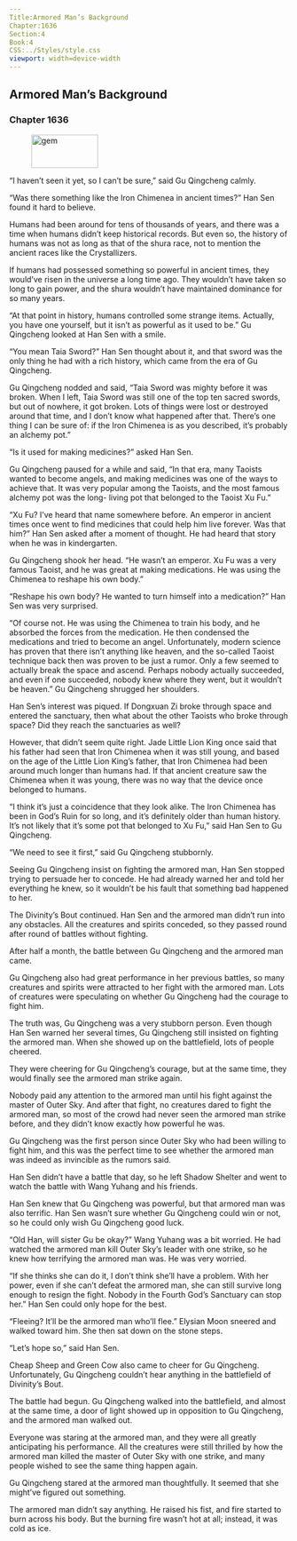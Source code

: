 ```yaml
---
Title:Armored Man’s Background 
Chapter:1636 
Section:4 
Book:4 
CSS:../Styles/style.css 
viewport: width=device-width
---
```

  
## Armored Man’s Background
### Chapter 1636
  
<figure>
	<img src="../Images/gem.gif" alt="gem" id="gem" width="120" height="60" />
</figure>
  

  
“I haven’t seen it yet, so I can’t be sure,” said Gu Qingcheng calmly.

“Was there something like the Iron Chimenea in ancient times?” Han Sen found it hard to believe.

Humans had been around for tens of thousands of years, and there was a time when humans didn’t keep historical records. But even so, the history of humans was not as long as that of the shura race, not to mention the ancient races like the Crystallizers.

If humans had possessed something so powerful in ancient times, they would’ve risen in the universe a long time ago. They wouldn’t have taken so long to gain power, and the shura wouldn’t have maintained dominance for so many years.

“At that point in history, humans controlled some strange items. Actually, you have one yourself, but it isn’t as powerful as it used to be.” Gu Qingcheng looked at Han Sen with a smile.

“You mean Taia Sword?” Han Sen thought about it, and that sword was the only thing he had with a rich history, which came from the era of Gu Qingcheng.

Gu Qingcheng nodded and said, “Taia Sword was mighty before it was broken. When I left, Taia Sword was still one of the top ten sacred swords, but out of nowhere, it got broken. Lots of things were lost or destroyed around that time, and I don’t know what happened after that. There’s one thing I can be sure of: if the Iron Chimenea is as you described, it’s probably an alchemy pot.”

“Is it used for making medicines?” asked Han Sen.

Gu Qingcheng paused for a while and said, “In that era, many Taoists wanted to become angels, and making medicines was one of the ways to achieve that. It was very popular among the Taoists, and the most famous alchemy pot was the long- living pot that belonged to the Taoist Xu Fu.”

“Xu Fu? I’ve heard that name somewhere before. An emperor in ancient times once went to find medicines that could help him live forever. Was that him?” Han Sen asked after a moment of thought. He had heard that story when he was in kindergarten.

Gu Qingcheng shook her head. “He wasn’t an emperor. Xu Fu was a very famous Taoist, and he was great at making medications. He was using the Chimenea to reshape his own body.”

“Reshape his own body? He wanted to turn himself into a medication?” Han Sen was very surprised.

“Of course not. He was using the Chimenea to train his body, and he absorbed the forces from the medication. He then condensed the medications and tried to become an angel. Unfortunately, modern science has proven that there isn’t anything like heaven, and the so-called Taoist technique back then was proven to be just a rumor. Only a few seemed to actually break the space and ascend. Perhaps nobody actually succeeded, and even if one succeeded, nobody knew where they went, but it wouldn’t be heaven.” Gu Qingcheng shrugged her shoulders.

Han Sen’s interest was piqued. If Dongxuan Zi broke through space and entered the sanctuary, then what about the other Taoists who broke through space? Did they reach the sanctuaries as well?

However, that didn’t seem quite right. Jade Little Lion King once said that his father had seen that Iron Chimenea when it was still young, and based on the age of the Little Lion King’s father, that Iron Chimenea had been around much longer than humans had. If that ancient creature saw the Chimenea when it was young, there was no way that the device once belonged to humans.

“I think it’s just a coincidence that they look alike. The Iron Chimenea has been in God’s Ruin for so long, and it’s definitely older than human history. It’s not likely that it’s some pot that belonged to Xu Fu,” said Han Sen to Gu Qingcheng.

“We need to see it first,” said Gu Qingcheng stubbornly.

Seeing Gu Qingcheng insist on fighting the armored man, Han Sen stopped trying to persuade her to concede. He had already warned her and told her everything he knew, so it wouldn’t be his fault that something bad happened to her.

The Divinity’s Bout continued. Han Sen and the armored man didn’t run into any obstacles. All the creatures and spirits conceded, so they passed round after round of battles without fighting.

After half a month, the battle between Gu Qingcheng and the armored man came.

Gu Qingcheng also had great performance in her previous battles, so many creatures and spirits were attracted to her fight with the armored man. Lots of creatures were speculating on whether Gu Qingcheng had the courage to fight him.

The truth was, Gu Qingcheng was a very stubborn person. Even though Han Sen warned her several times, Gu Qingcheng still insisted on fighting the armored man. When she showed up on the battlefield, lots of people cheered.

They were cheering for Gu Qingcheng’s courage, but at the same time, they would finally see the armored man strike again.

Nobody paid any attention to the armored man until his fight against the master of Outer Sky. And after that fight, no creatures dared to fight the armored man, so most of the crowd had never seen the armored man strike before, and they didn’t know exactly how powerful he was.

Gu Qingcheng was the first person since Outer Sky who had been willing to fight him, and this was the perfect time to see whether the armored man was indeed as invincible as the rumors said.

Han Sen didn’t have a battle that day, so he left Shadow Shelter and went to watch the battle with Wang Yuhang and his friends.

Han Sen knew that Gu Qingcheng was powerful, but that armored man was also terrific. Han Sen wasn’t sure whether Gu Qingcheng could win or not, so he could only wish Gu Qingcheng good luck.

“Old Han, will sister Gu be okay?” Wang Yuhang was a bit worried. He had watched the armored man kill Outer Sky’s leader with one strike, so he knew how terrifying the armored man was. He was very worried.

“If she thinks she can do it, I don’t think she’ll have a problem. With her power, even if she can’t defeat the armored man, she can still survive long enough to resign the fight. Nobody in the Fourth God’s Sanctuary can stop her.” Han Sen could only hope for the best.

“Fleeing? It’ll be the armored man who’ll flee.” Elysian Moon sneered and walked toward him. She then sat down on the stone steps.

“Let’s hope so,” said Han Sen.

Cheap Sheep and Green Cow also came to cheer for Gu Qingcheng. Unfortunately, Gu Qingcheng couldn’t hear anything in the battlefield of Divinity’s Bout.

The battle had begun. Gu Qingcheng walked into the battlefield, and almost at the same time, a door of light showed up in opposition to Gu Qingcheng, and the armored man walked out.

Everyone was staring at the armored man, and they were all greatly anticipating his performance. All the creatures were still thrilled by how the armored man killed the master of Outer Sky with one strike, and many people wished to see the same thing happen again.

Gu Qingcheng stared at the armored man thoughtfully. It seemed that she might’ve figured out something.

The armored man didn’t say anything. He raised his fist, and fire started to burn across his body. But the burning fire wasn’t hot at all; instead, it was cold as ice.